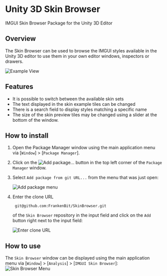 # Unity 3D Skin Browser
IMGUI Skin Browser Package for the Unity 3D Editor

## Overview
The Skin Browser can be used to browse the IMGUI styles available in the
Unity 3D editor to use them in your own editor windows, inspectors or drawers.

![Example View](images/ExampleView.png)

## Features
- It is possible to switch between the available skin sets
- The text displayed in the skin example tiles can be changed
- There is a search field to display styles matching a specific name
- The size of the skin preview tiles may be changed using a slider at the
   bottom of the window.

## How to install
1. Open the Package Manager window using the main application menu via
    [`Window`] > [`Package Manager`].
2. Click on the ![Add package...](images/AddPackageButton.png) button in the
    top left corner of the `Package Manager` window.
3. Select `Add package from git URL...` from the menu that was just open:
  
    ![Add package menu](images/AddPackageMenu.png)
4. Enter the clone URL
   
        git@github.com:FrankenBit/SkinBrowser.git

    of the `Skin Browser` repository in the input field and click on the `Add` button
    right next to the input field:

    ![Enter clone URL](images/EnterCloneUrl.png)

## How to use
The `Skin Browser` window can be displayed using the main application menu via
[`Window`] > [`Analysis`] > [`IMGUI Skin Browser`]:
![Skin Browser Menu](images/SkinBrowserMenu.png)
